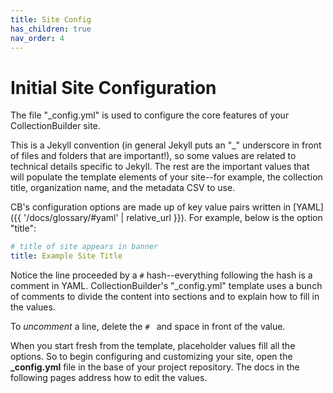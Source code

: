 ```yaml
---
title: Site Config
has_children: true
nav_order: 4
---
```


# Initial Site Configuration

The file "_config.yml" is used to configure the core features of your CollectionBuilder site. 

This is a Jekyll convention (in general Jekyll puts an "_" underscore in front of files and folders that are important!), so some values are related to technical details specific to Jekyll.
The rest are the important values that will populate the template elements of your site--for example, the collection title, organization name, and the metadata CSV to use.

CB's configuration options are made up of key value pairs written in [YAML]({{ '/docs/glossary/#yaml' | relative_url }}). 
For example, below is the option "title":

```yaml
# title of site appears in banner
title: Example Site Title
```

Notice the line proceeded by a `#` hash--everything following the hash is a comment in YAML.
CollectionBuilder's "_config.yml" template uses a bunch of comments to divide the content into sections and to explain how to fill in the values. 

To *uncomment* a line, delete the `# ` and space in front of the value.

When you start fresh from the template, placeholder values fill all the options.
So to begin configuring and customizing your site, open the **_config.yml** file in the base of your project repository. 
The docs in the following pages address how to edit the values.
